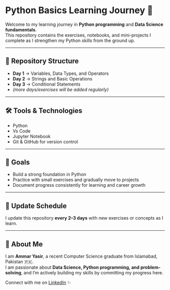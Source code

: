 # Python Basics Learning Journey 🐍

Welcome to my learning journey in **Python programming** and **Data Science fundamentals**.  
This repository contains the exercises, notebooks, and mini-projects I complete as I strengthen my Python skills from the ground up.  

---

## 📌 Repository Structure
- **Day 1** → Variables, Data Types, and Operators  
- **Day 2** → Strings and Basic Operations  
- **Day 3** → Conditional Statements  
- *(more days/exercises will be added regularly)*  

---

## 🛠️ Tools & Technologies
- Python  
- Vs Code
- Jupyter Notebook  
- Git & GitHub for version control  

---

## 🎯 Goals
- Build a strong foundation in Python  
- Practice with small exercises and gradually move to projects  
- Document progress consistently for learning and career growth  

---

## 📅 Update Schedule
I update this repository **every 2–3 days** with new exercises or concepts as I learn.  

---

## 🙋 About Me
I am **Ammar Yasir**, a recent Computer Science graduate from Islamabad, Pakistan 🇵🇰.  
I am passionate about **Data Science, Python programming, and problem-solving**, and I’m actively building my skills by committing my progress here.  

Connect with me on [LinkedIn](www.linkedin.com/in/ammar-yasir-572768260) ✨
